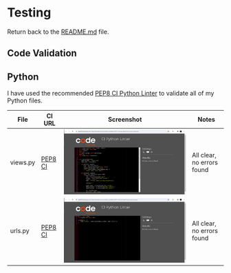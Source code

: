 # Testing

Return back to the [README.md](README.md) file.

## Code Validation

## Python

I have used the recommended [PEP8 CI Python Linter](https://pep8ci.herokuapp.com) to validate all of my Python files.

| File | CI URL | Screenshot | Notes |
| --- | --- | --- | --- |
| views.py | [PEP8 CI](https://pep8ci.herokuapp.com/https://raw.githubusercontent.com/Briant-20/The-Savory-Spot/main/contact/views.py) | ![screenshot](documentation/views.png) | All clear, no errors found |
| urls.py | [PEP8 CI](https://pep8ci.herokuapp.com/https://raw.githubusercontent.com/Briant-20/The-Savory-Spot/main/contact/urls.py) | ![screenshot](documentation/urls.png) | All clear, no errors found |

